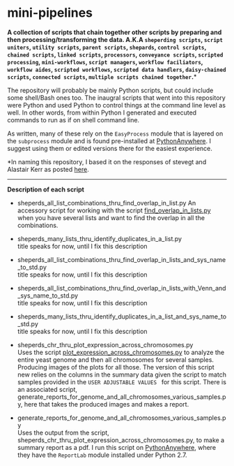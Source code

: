 # mini-pipelines
**A collection of scripts that chain together other scripts by preparing and then processing/transforming the data. A.K.A `sheperding scripts`, `script uniters`, `utility scripts`, `parent scripts`, `shepards`, `control scripts`, `chained scripts`, `linked scripts`,  `processors`, `conveyance scripts`, `scripted processing`, `mini-workflows`, `script managers`, `workflow faciliators`, `workflow aides`, `scripted workflows`, `scripted data handlers`, `daisy-chained scripts`, `connected scripts`, `multiple scripts chained together`.**&ast;  
  
The repository will probably be mainly Python scripts, but could include some shell/Bash ones too. The inaugral scripts that went into this repository were Python and used Python to control things at the command line level as well. In other words, from within Python I generated and executed commands to run as if on shell command line. 

As written, many of these rely on the `EasyProcess` module that is layered on the `subprocess` module and is found pre-installed at [PythonAnywhere](http://www.pythonanywhere.com). I suggest using them or edited versions there for the easiest experience.
  
&ast;In naming this repository, I based it on the responses of stevegt and Alastair Kerr as posted [here](https://www.biostars.org/p/17696/).


---



**Description of each script**

* sheperds_all_list_combinations_thru_find_overlap_in_list.py 
  An accessory script for working with the script [find_overlap_in_lists.py](https://github.com/fomightez/text_mining) when you have several lists and want to find the overlap in all the combinations.
  
* sheperds_many_lists_thru_identify_duplicates_in_a_list.py  
  title speaks for now, until I fix this description
 
* sheperds_all_list_combinations_thru_find_overlap_in_lists_and_sys_name_to_std.py  
  title speaks for now, until I fix this description
  
* sheperds_all_list_combinations_thru_find_overlap_in_lists_with_Venn_and_sys_name_to_std.py  
  title speaks for now, until I fix this description
  
* sheperds_many_lists_thru_identify_duplicates_in_a_list_and_sys_name_to_std.py  
  title speaks for now, until I fix this description

* sheperds_chr_thru_plot_expression_across_chromosomes.py  
  Uses the script [plot_expression_across_chromosomes.py](https://github.com/fomightez/sequencework/tree/master/plot_expression_across_chromosomes) to analyze the entire yeast genome and then all chromosomes for several samples. Producing images of the plots for all those. The version of this script new relies on the columns in the summary data given the script to match samples provided in the `USER ADJUSTABLE VALUES ` for this script. There is an associated script, generate_reports_for_genome_and_all_chromosomes_various_samples.py, here that takes the produced images and makes a report.
  
 * generate_reports_for_genome_and_all_chromosomes_various_samples.py  
  Uses the output from the script, sheperds_chr_thru_plot_expression_across_chromosomes.py, to make a summary report as a pdf. I run this script on [PythonAnywhere](http://www.pythonanywhere.com), where they have the `ReportLab` module installed under Python 2.7.

